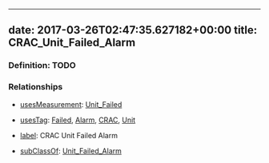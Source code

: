 
---
date: 2017-03-26T02:47:35.627182+00:00
title: CRAC_Unit_Failed_Alarm
---
### Definition: TODO

### Relationships

* [usesMeasurement](https://brickschema.org/schema/1.0/BrickFrame#usesMeasurement): [Unit_Failed](https://brickschema.org/schema/1.0/Brick#Unit_Failed)

* [usesTag](https://brickschema.org/schema/1.0/BrickFrame#usesTag): [Failed](https://brickschema.org/schema/1.0/BrickTag#Failed), [Alarm](https://brickschema.org/schema/1.0/BrickTag#Alarm), [CRAC](https://brickschema.org/schema/1.0/BrickTag#CRAC), [Unit](https://brickschema.org/schema/1.0/BrickTag#Unit)

* [label](http://www.w3.org/2000/01/rdf-schema#label): CRAC Unit Failed Alarm

* [subClassOf](http://www.w3.org/2000/01/rdf-schema#subClassOf): [Unit_Failed_Alarm](https://brickschema.org/schema/1.0/Brick#Unit_Failed_Alarm)
